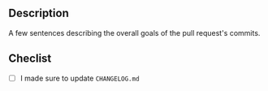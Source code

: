 ## Description

A few sentences describing the overall goals of the pull request's commits.

## Checlist

 - [ ] I made sure to update `CHANGELOG.md`
